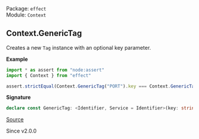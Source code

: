 Package: `effect`<br />
Module: `Context`<br />

## Context.GenericTag

Creates a new `Tag` instance with an optional key parameter.

**Example**

```ts
import * as assert from "node:assert"
import { Context } from "effect"

assert.strictEqual(Context.GenericTag("PORT").key === Context.GenericTag("PORT").key, true)
```

**Signature**

```ts
declare const GenericTag: <Identifier, Service = Identifier>(key: string) => Tag<Identifier, Service>
```

[Source](https://github.com/Effect-TS/effect/tree/main/packages/effect/src/Context.ts#L181)

Since v2.0.0